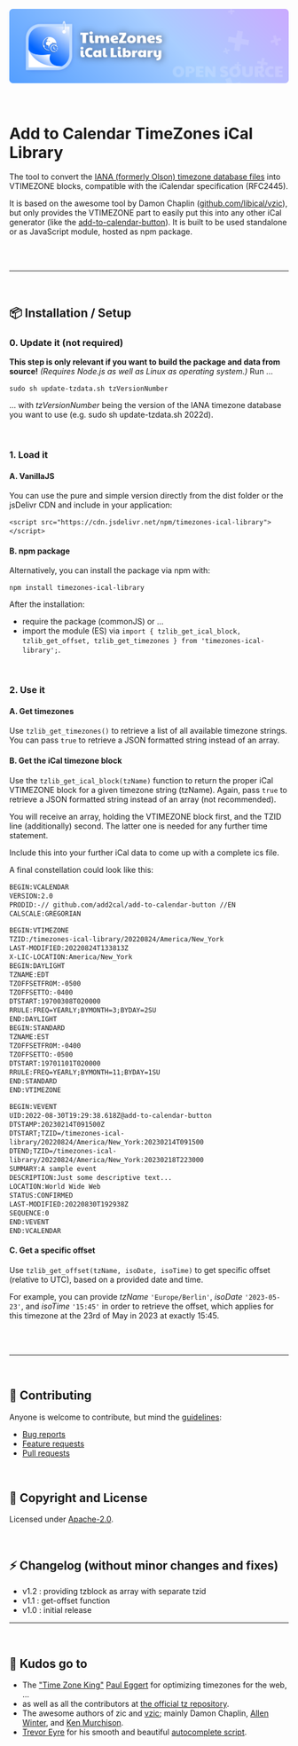 ![Add to Calendar TimeZone iCal Library](https://github.com/add2cal/timezones-ical-library/blob/main/readme-header.png?raw=true)

<br />

# Add to Calendar TimeZones iCal Library

The tool to convert the [IANA (formerly Olson) timezone database files](http://www.iana.org/time-zones) into VTIMEZONE blocks, compatible with the iCalendar specification (RFC2445).

It is based on the awesome tool by Damon Chaplin ([github.com/libical/vzic](https://github.com/libical/vzic)), but only provides the VTIMEZONE part to easily put this into any other iCal generator (like the [add-to-calendar-button](https://github.com/add2cal/add-to-calendar-button)). It is built to be used standalone or as JavaScript module, hosted as npm package.

<br /><br />

---

<br />

## 📦 Installation / Setup

### 0. Update it (not required)

**This step is only relevant if you want to build the package and data from source!** 
*(Requires Node.js as well as Linux as operating system.)* 
Run ...

```
sudo sh update-tzdata.sh tzVersionNumber
```

... with *tzVersionNumber* being the version of the IANA timezone database you want to use (e.g. sudo sh update-tzdata.sh 2022d).

<br />

### 1. Load it

#### A. VanillaJS

You can use the pure and simple version directly from the dist folder or the jsDelivr CDN and include in your application:

```
<script src="https://cdn.jsdelivr.net/npm/timezones-ical-library"></script>
```

#### B. npm package

Alternatively, you can install the package via npm with:

```
npm install timezones-ical-library
```

After the installation:
- require the package (commonJS) or ...
- import the module (ES) via `import { tzlib_get_ical_block, tzlib_get_offset, tzlib_get_timezones } from 'timezones-ical-library';`.

<br />

### 2. Use it

#### A. Get timezones

Use `tzlib_get_timezones()` to retrieve a list of all available timezone strings. You can pass `true` to retrieve a JSON formatted string instead of an array.

#### B. Get the iCal timezone block

Use the `tzlib_get_ical_block(tzName)` function to return the proper iCal VTIMEZONE block for a given timezone string (tzName). Again, pass `true` to retrieve a JSON formatted string instead of an array (not recommended).

You will receive an array, holding the VTIMEZONE block first, and the TZID line (additionally) second. The latter one is needed for any further time statement.

Include this into your further iCal data to come up with a complete ics file.

A final constellation could look like this:

```
BEGIN:VCALENDAR
VERSION:2.0
PRODID:-// github.com/add2cal/add-to-calendar-button //EN
CALSCALE:GREGORIAN
```

```
BEGIN:VTIMEZONE
TZID:/timezones-ical-library/20220824/America/New_York
LAST-MODIFIED:20220824T133813Z
X-LIC-LOCATION:America/New_York
BEGIN:DAYLIGHT
TZNAME:EDT
TZOFFSETFROM:-0500
TZOFFSETTO:-0400
DTSTART:19700308T020000
RRULE:FREQ=YEARLY;BYMONTH=3;BYDAY=2SU
END:DAYLIGHT
BEGIN:STANDARD
TZNAME:EST
TZOFFSETFROM:-0400
TZOFFSETTO:-0500
DTSTART:19701101T020000
RRULE:FREQ=YEARLY;BYMONTH=11;BYDAY=1SU
END:STANDARD
END:VTIMEZONE
```

```
BEGIN:VEVENT
UID:2022-08-30T19:29:38.618Z@add-to-calendar-button
DTSTAMP:20230214T091500Z
DTSTART;TZID=/timezones-ical-library/20220824/America/New_York:20230214T091500
DTEND;TZID=/timezones-ical-library/20220824/America/New_York:20230218T223000
SUMMARY:A sample event
DESCRIPTION:Just some descriptive text...
LOCATION:World Wide Web
STATUS:CONFIRMED
LAST-MODIFIED:20220830T192938Z
SEQUENCE:0
END:VEVENT
END:VCALENDAR
```

#### C. Get a specific offset

Use `tzlib_get_offset(tzName, isoDate, isoTime)` to get specific offset (relative to UTC), based on a provided date and time.

For example, you can provide *tzName* `'Europe/Berlin'`, *isoDate* `'2023-05-23'`, and *isoTime* `'15:45'` in order to retrieve the offset, which applies for this timezone at the 23rd of May in 2023 at exactly 15:45.

<br /><br />

---

<br />

## 🙌 Contributing

Anyone is welcome to contribute, but mind the [guidelines](.github/CONTRIBUTING.md):

- [Bug reports](.github/CONTRIBUTING.md#bugs)
- [Feature requests](.github/CONTRIBUTING.md#features)
- [Pull requests](.github/CONTRIBUTING.md#pull-requests)

<br />

## 📃 Copyright and License

Licensed under [Apache-2.0](LICENSE).

<br />

## ⚡ Changelog (without minor changes and fixes)

- v1.2 : providing tzblock as array with separate tzid
- v1.1 : get-offset function
- v1.0 : initial release

---

<br />

## 💜 Kudos go to

* The ["Time Zone King"](https://samueli.ucla.edu/time-zone-king-how-one-ucla-computer-scientist-keeps-digital-clocks-ticking/) [Paul Eggert](https://github.com/eggert) for optimizing timezones for the web, ...
* as well as all the contributors at [the official tz repository](https://github.com/eggert/tz).
* The awesome authors of zic and [vzic](https://github.com/libical/vzic/graphs/contributors); mainly Damon Chaplin, [Allen Winter](https://github.com/winterz), and [Ken Murchison](https://github.com/ksmurchison).
* [Trevor Eyre](https://github.com/trevoreyre) for his smooth and beautiful [autocomplete script](https://github.com/trevoreyre/autocomplete).
